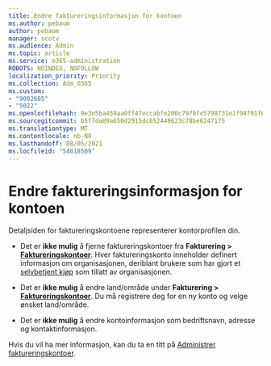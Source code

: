 ```yaml
---
title: Endre faktureringsinformasjon for kontoen
ms.author: pebaum
author: pebaum
manager: scotv
ms.audience: Admin
ms.topic: article
ms.service: o365-administration
ROBOTS: NOINDEX, NOFOLLOW
localization_priority: Priority
ms.collection: Adm_O365
ms.custom:
- "9002605"
- "5022"
ms.openlocfilehash: 9e3e5ba459aa0ff47eccabfe200c7970fe5798731e1f94f91f6f9b059b74ffde
ms.sourcegitcommit: b5f7da89a650d2915dc652449623c78be6247175
ms.translationtype: MT
ms.contentlocale: nb-NO
ms.lasthandoff: 08/05/2021
ms.locfileid: "54018509"
---
```

# <a name="change-billing-account-information"></a>Endre faktureringsinformasjon for kontoen

Detaljsiden for faktureringskontoene representerer kontorprofilen din.

- Det er **ikke mulig** å fjerne faktureringskontoer fra **Fakturering > [Faktureringskontoer](https://go.microsoft.com/fwlink/p/?linkid=2084771)**. Hver faktureringskonto inneholder definert informasjon om organisasjonen, deriblant brukere som har gjort et [selvbetjent kjøp](https://docs.microsoft.com/microsoft-365/commerce/subscriptions/manage-self-service-purchases-admins) som tillatt av organisasjonen. 

- Det er **ikke mulig** å endre land/område under **Fakturering > [Faktureringskontoer](https://go.microsoft.com/fwlink/p/?linkid=2084771)**. Du må registrere deg for en ny konto og velge ønsket land/område. 

- Det er **ikke mulig** å endre kontoinformasjon som bedriftsnavn, adresse og kontaktinformasjon. 

Hvis du vil ha mer informasjon, kan du ta en titt på [Administrer faktureringskontoer](https://docs.microsoft.com/microsoft-365/commerce/manage-billing-accounts). 
